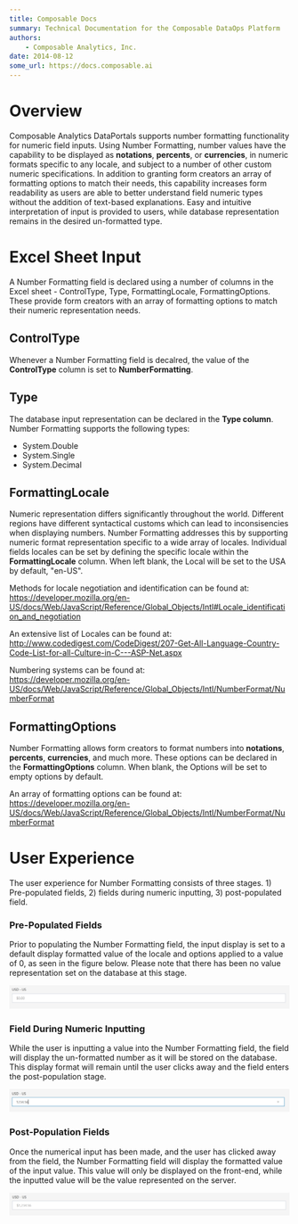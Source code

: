 ```yaml
---
title: Composable Docs
summary: Technical Documentation for the Composable DataOps Platform
authors:
    - Composable Analytics, Inc.
date: 2014-08-12
some_url: https://docs.composable.ai
---
```


# Overview
Composable Analytics DataPortals supports number formatting functionality for numeric field inputs. Using Number Formatting, number values have the capability to be displayed as **notations**, **percents**, or **currencies**, in numeric formats specific to any locale, and subject to a number of other custom numeric specifications. In addition to granting form creators an array of formatting options to match their needs, this capability increases form readability as users are able to better understand field numeric types without the addition of text-based explanations. Easy and intuitive interpretation of input is provided to users, while database representation remains in the desired un-formatted type. 

# Excel Sheet Input
A Number Formatting field is declared using a number of columns in the Excel sheet - ControlType, Type, FormattingLocale, FormattingOptions. These provide form creators with an array of formatting options to match their numeric representation needs.

## ControlType
Whenever a Number Formatting field is decalred, the value of the **ControlType** column is set to **NumberFormatting**. 

## Type
The database input representation can be declared in the **Type column**. Number Formatting supports the following types:
- System.Double
- System.Single
- System.Decimal 

## FormattingLocale
Numeric representation differs significantly throughout the world. Different regions have different syntactical customs which can lead to inconsisencies when displaying numbers. Number Formatting addresses this by supporting numeric format representation specific to a wide array of locales. Individual fields locales can be set by defining the specific locale within the **FormattingLocale** column. When left blank, the Local will be set to the USA by default, "en-US".

Methods for locale negotiation and identification can be found at: <br />
https://developer.mozilla.org/en-US/docs/Web/JavaScript/Reference/Global_Objects/Intl#Locale_identification_and_negotiation

An extensive list of Locales can be found at: <br />
http://www.codedigest.com/CodeDigest/207-Get-All-Language-Country-Code-List-for-all-Culture-in-C---ASP-Net.aspx

Numbering systems can be found at: <br />
https://developer.mozilla.org/en-US/docs/Web/JavaScript/Reference/Global_Objects/Intl/NumberFormat/NumberFormat

## FormattingOptions
Number Formatting allows form creators to format numbers into **notations**, **percents**, **currencies**, and much more. These options can be declared in the **FormattingOptions** column. When blank, the Options will be set to empty options by default.

An array of formatting options can be found at:<br />
https://developer.mozilla.org/en-US/docs/Web/JavaScript/Reference/Global_Objects/Intl/NumberFormat/NumberFormat

# User Experience
The user experience for Number Formatting consists of three stages. 1) Pre-populated fields, 2) fields during numeric inputting, 3) post-populated field.

### Pre-Populated Fields
Prior to populating the Number Formatting field, the input display is set to a default display formatted value of the locale and options applied to a value of 0, as seen in the figure below. Please note that there has been no value representation set on the database at this stage.

![Pre-Populated Field](img/05.04.Img_1.PNG)

### Field During Numeric Inputting
While the user is inputting a value into the Number Formatting field, the field will display the un-formatted number as it will be stored on the database. This display format will remain until the user clicks away and the field enters the post-population stage. 

![Field During Numeric Inputting](img/05.04.Img_2.PNG)

### Post-Population Fields
Once the numerical input has been made, and the user has clicked away from the field, the Number Formatting field will display the formatted value of the input value. This value will only be displayed on the front-end, while the inputted value will be the value represented on the server. 

![Post-Populated Field](img/05.04.Img_3.PNG)
